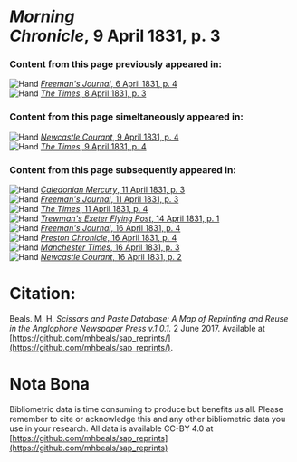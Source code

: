 # *Morning Chronicle*, 9 April 1831, p. 3  
  
### Content from this page previously appeared in:  
![Hand](http://scissorsandpaste.net/wp-content/uploads/2017/06/smallhandpointer.png) [*Freeman's Journal*, 6 April 1831, p. 4](https://mhbeals.github.io/sap_html/Freeman's-Journal/Freeman's-Journal-6-April-1831-p-4)  
![Hand](http://scissorsandpaste.net/wp-content/uploads/2017/06/smallhandpointer.png) [*The Times*, 8 April 1831, p. 3](https://mhbeals.github.io/sap_html/The-Times/The-Times-8-April-1831-p-3)  
  
### Content from this page simeltaneously appeared in:  
![Hand](http://scissorsandpaste.net/wp-content/uploads/2017/06/smallhandpointer.png) [*Newcastle Courant*, 9 April 1831, p. 4](https://mhbeals.github.io/sap_html/Newcastle-Courant/Newcastle-Courant-9-April-1831-p-4)  
![Hand](http://scissorsandpaste.net/wp-content/uploads/2017/06/smallhandpointer.png) [*The Times*, 9 April 1831, p. 4](https://mhbeals.github.io/sap_html/The-Times/The-Times-9-April-1831-p-4)  
  
### Content from this page subsequently appeared in:  
![Hand](http://scissorsandpaste.net/wp-content/uploads/2017/06/smallhandpointer.png) [*Caledonian Mercury*, 11 April 1831, p. 3](https://mhbeals.github.io/sap_html/Caledonian-Mercury/Caledonian-Mercury-11-April-1831-p-3)  
![Hand](http://scissorsandpaste.net/wp-content/uploads/2017/06/smallhandpointer.png) [*Freeman's Journal*, 11 April 1831, p. 3](https://mhbeals.github.io/sap_html/Freeman's-Journal/Freeman's-Journal-11-April-1831-p-3)  
![Hand](http://scissorsandpaste.net/wp-content/uploads/2017/06/smallhandpointer.png) [*The Times*, 11 April 1831, p. 4](https://mhbeals.github.io/sap_html/The-Times/The-Times-11-April-1831-p-4)  
![Hand](http://scissorsandpaste.net/wp-content/uploads/2017/06/smallhandpointer.png) [*Trewman's Exeter Flying Post*, 14 April 1831, p. 1](https://mhbeals.github.io/sap_html/Trewman's-Exeter-Flying-Post/Trewman's-Exeter-Flying-Post-14-April-1831-p-1)  
![Hand](http://scissorsandpaste.net/wp-content/uploads/2017/06/smallhandpointer.png) [*Freeman's Journal*, 16 April 1831, p. 4](https://mhbeals.github.io/sap_html/Freeman's-Journal/Freeman's-Journal-16-April-1831-p-4)  
![Hand](http://scissorsandpaste.net/wp-content/uploads/2017/06/smallhandpointer.png) [*Preston Chronicle*, 16 April 1831, p. 4](https://mhbeals.github.io/sap_html/Preston-Chronicle/Preston-Chronicle-16-April-1831-p-4)  
![Hand](http://scissorsandpaste.net/wp-content/uploads/2017/06/smallhandpointer.png) [*Manchester Times*, 16 April 1831, p. 3](https://mhbeals.github.io/sap_html/Manchester-Times/Manchester-Times-16-April-1831-p-3)  
![Hand](http://scissorsandpaste.net/wp-content/uploads/2017/06/smallhandpointer.png) [*Newcastle Courant*, 16 April 1831, p. 2](https://mhbeals.github.io/sap_html/Newcastle-Courant/Newcastle-Courant-16-April-1831-p-2)  


# Citation: 

Beals. M. H. *Scissors and Paste Database: A Map of Reprinting and Reuse in the Anglophone Newspaper Press v.1.0.1.* 2 June 2017. Available at [https://github.com/mhbeals/sap_reprints/](https://github.com/mhbeals/sap_reprints/). 

# Nota Bona

Bibliometric data is time consuming to produce but benefits us all. Please remember to cite or acknowledge this and any other bibliometric data you use in your research. All data is available CC-BY 4.0 at [https://github.com/mhbeals/sap_reprints](https://github.com/mhbeals/sap_reprints)